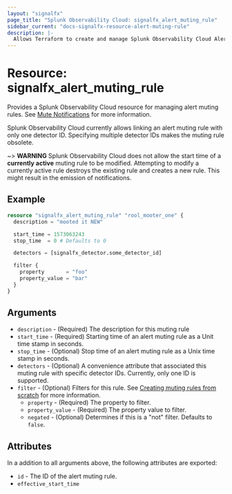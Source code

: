 ```yaml
---
layout: "signalfx"
page_title: "Splunk Observability Cloud: signalfx_alert_muting_rule"
sidebar_current: "docs-signalfx-resource-alert-muting-rule"
description: |-
  Allows Terraform to create and manage Splunk Observability Cloud Alert Muting Rules
---
```


# Resource: signalfx_alert_muting_rule

Provides a Splunk Observability Cloud resource for managing alert muting rules. See [Mute Notifications](https://docs.splunk.com/Observability/alerts-detectors-notifications/mute-notifications.html) for more information.

Splunk Observability Cloud currently allows linking an alert muting rule with only one detector ID. Specifying multiple detector IDs makes the muting rule obsolete.

~> **WARNING** Splunk Observability Cloud does not allow the start time of a **currently active** muting rule to be modified. Attempting to modify a currently active rule destroys the existing rule and creates a new rule. This might result in the emission of notifications.

## Example

```tf
resource "signalfx_alert_muting_rule" "rool_mooter_one" {
  description = "mooted it NEW"

  start_time = 1573063243
  stop_time  = 0 # Defaults to 0

  detectors = [signalfx_detector.some_detector_id]

  filter {
    property       = "foo"
    property_value = "bar"
  }
}
```

## Arguments

* `description` - (Required) The description for this muting rule
* `start_time` - (Required) Starting time of an alert muting rule as a Unit time stamp in seconds.
* `stop_time` - (Optional) Stop time of an alert muting rule as a Unix time stamp in seconds.
* `detectors` - (Optional) A convenience attribute that associated this muting rule with specific detector IDs. Currently, only one ID is supported.
* `filter` - (Optional) Filters for this rule. See [Creating muting rules from scratch](https://docs.splunk.com/Observability/alerts-detectors-notifications/mute-notifications.html#rule-from-scratch) for more information.
  * `property` - (Required) The property to filter.
  * `property_value` - (Required) The property value to filter.
  * `negated` - (Optional) Determines if this is a "not" filter. Defaults to `false`.

## Attributes

In a addition to all arguments above, the following attributes are exported:

* `id` - The ID of the alert muting rule.
* `effective_start_time`
